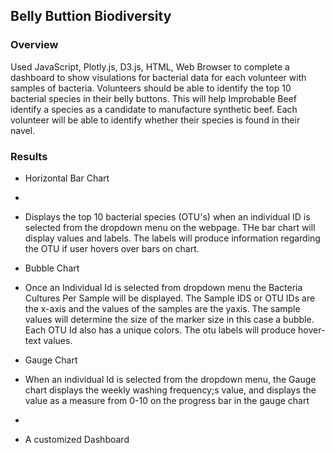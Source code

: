 
## Belly Buttion Biodiversity
### Overview
Used JavaScript, Plotly.js, D3.js,  HTML, Web Browser to complete a dashboard to show visulations for bacterial data for each volunteer with samples of bacteria. Volunteers should be able to identify the top 10 bacterial species in their belly buttons. This will help Improbable Beef identify a species as a candidate to manufacture synthetic beef. Each volunteer will be able to identify whether their species is found in their navel. 
### Results
* Horizontal Bar Chart
* 
*   Displays the top 10 bacterial species (OTU's) when an individual ID is selected from the dropdown menu on the webpage. THe bar chart will display values and labels. The labels will produce information regarding the OTU if user hovers over bars on chart. 

* Bubble Chart
* Once an Individual Id is selected from dropdown menu the Bacteria Cultures Per Sample will be displayed. The Sample IDS or OTU IDs are the x-axis and the values of the samples     are the yaxis. The sample values will determine the size of the marker size in this case a bubble. Each OTU Id also has a unique colors. The otu labels will produce hover-text     values.
  
* Gauge Chart
*   When an individual Id is selected from the dropdown menu, the Gauge chart displays the weekly washing frequency;s value, and displays the value as a measure from 0-10 on the progress bar in the gauge chart 
*   
* A customized Dashboard
